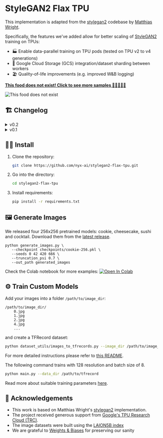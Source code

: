 # StyleGAN2 Flax TPU


This implementation is adapted from the [stylegan2](https://github.com/matthias-wright/flaxmodels/tree/main/flaxmodels/stylegan2) codebase by [Matthias Wright](https://github.com/matthias-wright).

Specifically, the features we've added allow for better scaling of [StyleGAN2](https://arxiv.org/abs/1912.04958) training on TPUs:
* 🏭 Enable data-parallel training on TPU pods (tested on TPU v2 to v4 generations)
* 💾 Google Cloud Storage (GCS) integration/dataset sharding between workers
* 🏖 Quality-of-life improvements (e.g. improved W&B logging)

**[This food does not exist! Click to see more samples 🍪🍰🍣🍹🍔](https://nyx-ai.github.io/stylegan2-flax-tpu/)**

![This food does not exist](https://user-images.githubusercontent.com/140592/198327038-b73c1a5c-297b-43c8-8638-8191fe961802.png)

## 🏗 Changelog
<details>
  <summary>v0.2</summary>
  
* Better support for class-conditional training, adding per-class moving average statistics to generator
* Training data can now be split into multiple tfrecord files (can be either in data_dir or in a subdirectory `tfrecords`). Still requires `dataset_info.json` in `--data_dir` location (containing `width`, `heigh`, `num_examples`, and list of `classes` if class-conditional). 
* Renaming arg `--load_from_pkl` => `--load_from_ckpt`
* Added `--num_steps` argument to specify a fixed number of steps to run
* Added `--early_stopping_after_steps` argument to stop after n steps of no FID improvement
* Removal of `--bf16` flag and consolidation with `--mixed_precision`. 
* Allow layer freezing with `--freeze_g` and `--freeze_d` arguments
* Add `--fmap_max` argument, in order to have better control over feature map dimensions
* Allow disabling of generator and discriminator regularization
* Change checkpointing behaviour from saving every 2k steps to saving every 10k steps and keeping 2 best checkpoints (see `--save_every` and `--keep_n_checkpoints`)
* Add `--metric_cache_location` in order to cache dataset statistics (currently for FID only)
* Log TPU memory usage, shoutout to ayaka14732 for help (see also https://github.com/ayaka14732/jax-smi)
* Visualise model architecture & parameters on startup
* Improve W&B logging (e.g. adding eval snapshots with fixed latents)
* Experimental: Add jax profiling
  
</details>
<details>
  <summary>v0.1</summary>
  
  * Enable training on TPUs
  * Google Cloud Storage (GCS) integration
  * Several quality-of-life improvements
  
</details>

## 🧑‍🔧 Install
1. Clone the repository:
   ```sh
   git clone https://github.com/nyx-ai/stylegan2-flax-tpu.git
   ```
2. Go into the directory:
   ```sh
   cd stylegan2-flax-tpu
   ```
3. Install requirements:
   ```sh
   pip install -r requirements.txt
   ```

## 🖼 Generate Images

We released four 256x256 pretrained models: cookie, cheesecake, sushi and cocktail. Download them from the [latest release](https://github.com/nyx-ai/stylegan2-flax-tpu/releases).

```
python generate_images.py \
   --checkpoint checkpoints/cookie-256.pkl \
   --seeds 0 42 420 666 \
   --truncation_psi 0.7 \
   --out_path generated_images
```

Check the Colab notebook for more examples: 
[![Open In Colab](https://colab.research.google.com/assets/colab-badge.svg)](https://colab.research.google.com/github/nyx-ai/stylegan2-flax-tpu/blob/master/notebook/image_generation.ipynb)


## ⚙️ Train Custom Models
Add your images into a folder `/path/to/image_dir`:
```
/path/to/image_dir/
    0.jpg
    1.jpg
    2.jpg
    4.jpg
    ...
```
and create a TFRecord dataset:
```sh
python dataset_utils/images_to_tfrecords.py --image_dir /path/to/image_dir/ --data_dir /path/to/tfrecord
```
For more detailed instructions please refer to [this README](https://github.com/matthias-wright/flaxmodels/tree/main/training/stylegan2#preparing-datasets-for-training).

The following command trains with 128 resolution and batch size of 8.
```sh
python main.py --data_dir /path/to/tfrecord
```
Read more about suitable training parameters [here](https://github.com/matthias-wright/flaxmodels/tree/main/training/stylegan2#training).

## 🙏 Acknowledgements
* This work is based on Matthias Wright's [stylegan2](https://github.com/matthias-wright/flaxmodels/tree/main/training/stylegan2) implementation.
* The project received generous support from [Google's TPU Research Cloud (TRC)](https://sites.research.google/trc/about/).
* The image datasets were built using the [LAION5B index](https://laion.ai/blog/laion-5b/)
* We are grateful to [Weights & Biases](https://wandb.ai/) for preserving our sanity
